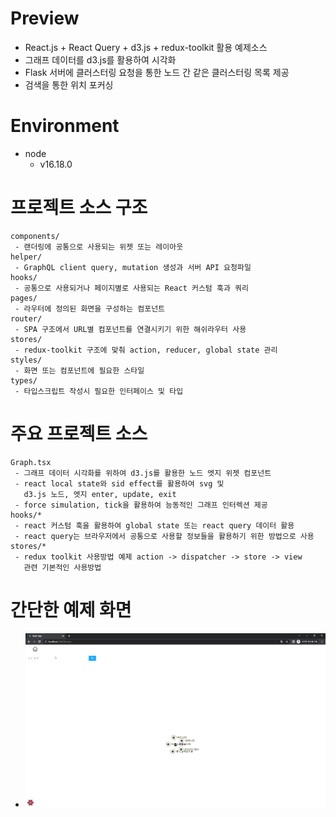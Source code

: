 # Preview
- React.js + React Query + d3.js + redux-toolkit 활용 예제소스
- 그래프 데이터를 d3.js를 활용하여 시각화
- Flask 서버에 클러스터링 요청을 통한 노드 간 같은 클러스터링 목록 제공
- 검색을 통한 위치 포커싱

# Environment
- node
  - v16.18.0

# 프로젝트 소스 구조
```
components/
 - 랜더링에 공통으로 사용되는 위젯 또는 레이아웃
helper/
 - GraphQL client query, mutation 생성과 서버 API 요청파일
hooks/
 - 공통으로 사용되거나 페이지별로 사용되는 React 커스텀 훅과 쿼리
pages/
 - 라우터에 정의된 화면을 구성하는 컴포넌트
router/
 - SPA 구조에서 URL별 컴포넌트를 연결시키기 위한 해쉬라우터 사용
stores/
 - redux-toolkit 구조에 맞춰 action, reducer, global state 관리
styles/
 - 화면 또는 컴포넌트에 필요한 스타일
types/
 - 타입스크립트 작성시 필요한 인터페이스 및 타입
```

# 주요 프로젝트 소스
```
Graph.tsx
 - 그래프 데이터 시각화를 위하여 d3.js를 활용한 노드 엣지 위젯 컴포넌트
 - react local state와 sid effect를 활용하여 svg 및 
   d3.js 노드, 엣지 enter, update, exit
 - force simulation, tick을 활용하여 능동적인 그래프 인터렉션 제공
hooks/*
 - react 커스텀 훅을 활용하여 global state 또는 react query 데이터 활용
 - react query는 브라우저에서 공통으로 사용할 정보들을 활용하기 위한 방법으로 사용
stores/*
 - redux toolkit 사용방법 예제 action -> dispatcher -> store -> view
   관련 기본적인 사용방법
```

# 간단한 예제 화면
 - ![](public/desc.gif)